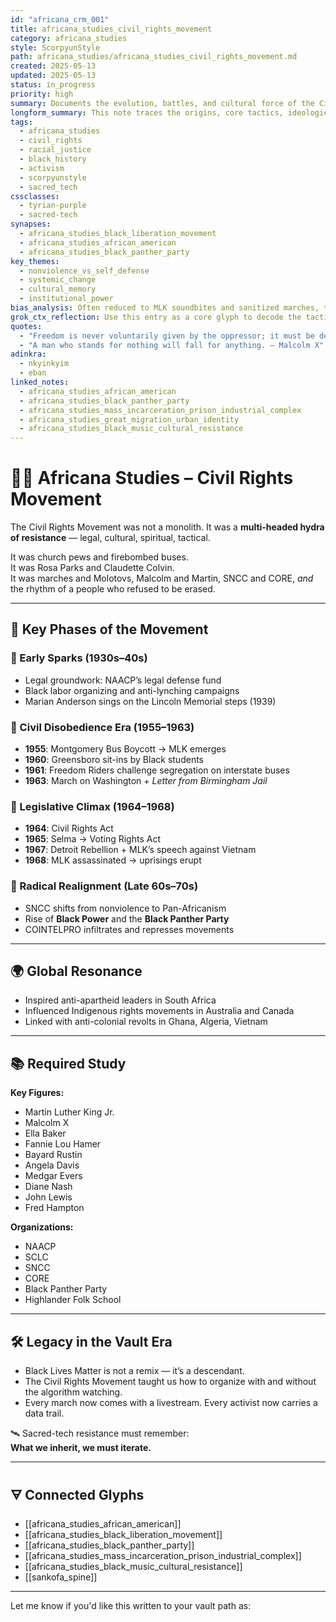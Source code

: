 ```yaml
---
id: "africana_crm_001"
title: africana_studies_civil_rights_movement
category: africana_studies
style: ScorpyunStyle
path: africana_studies/africana_studies_civil_rights_movement.md
created: 2025-05-13
updated: 2025-05-13
status: in_progress
priority: high
summary: Documents the evolution, battles, and cultural force of the Civil Rights Movement as a cornerstone of African American resistance and U.S. transformation.
longform_summary: This note traces the origins, core tactics, ideological diversity, and global resonance of the Civil Rights Movement. It weaves major events and figures into a timeline of disruption and redefinition, linking the movement to ongoing freedom struggles, Afro-diasporic solidarity, and digital-age resistance.
tags:
  - africana_studies
  - civil_rights
  - racial_justice
  - black_history
  - activism
  - scorpyunstyle
  - sacred_tech
cssclasses:
  - tyrian-purple
  - sacred-tech
synapses:
  - africana_studies_black_liberation_movement
  - africana_studies_african_american
  - africana_studies_black_panther_party
key_themes:
  - nonviolence_vs_self_defense
  - systemic_change
  - cultural_memory
  - institutional_power
bias_analysis: Often reduced to MLK soundbites and sanitized marches, this note re-centers radical organizers, Black women’s leadership, and global anti-colonial ties suppressed in mainstream retellings.
grok_ctx_reflection: Use this entry as a core glyph to decode the tactical lineage of Black freedom struggles and trace how protest movements evolve under pressure — from Montgomery to Ferguson to digital revolt.
quotes:
  - "Freedom is never voluntarily given by the oppressor; it must be demanded by the oppressed. — MLK"
  - "A man who stands for nothing will fall for anything. — Malcolm X"
adinkra:
  - nkyinkyim
  - eban
linked_notes:
  - africana_studies_african_american
  - africana_studies_black_panther_party
  - africana_studies_mass_incarceration_prison_industrial_complex
  - africana_studies_great_migration_urban_identity
  - africana_studies_black_music_cultural_resistance
---
```


# ✊🏾 Africana Studies – Civil Rights Movement

The Civil Rights Movement was not a monolith. It was a **multi-headed hydra of resistance** — legal, cultural, spiritual, tactical.

It was church pews and firebombed buses.  
It was Rosa Parks and Claudette Colvin.  
It was marches and Molotovs, Malcolm and Martin, SNCC and CORE, *and* the rhythm of a people who refused to be erased.

---

## 🧠 Key Phases of the Movement

### 🔹 Early Sparks (1930s–40s)
- Legal groundwork: NAACP’s legal defense fund  
- Black labor organizing and anti-lynching campaigns  
- Marian Anderson sings on the Lincoln Memorial steps (1939)

### 🔹 Civil Disobedience Era (1955–1963)
- **1955**: Montgomery Bus Boycott → MLK emerges  
- **1960**: Greensboro sit-ins by Black students  
- **1961**: Freedom Riders challenge segregation on interstate buses  
- **1963**: March on Washington + *Letter from Birmingham Jail*

### 🔹 Legislative Climax (1964–1968)
- **1964**: Civil Rights Act  
- **1965**: Selma → Voting Rights Act  
- **1967**: Detroit Rebellion + MLK’s speech against Vietnam  
- **1968**: MLK assassinated → uprisings erupt

### 🔹 Radical Realignment (Late 60s–70s)
- SNCC shifts from nonviolence to Pan-Africanism  
- Rise of **Black Power** and the **Black Panther Party**  
- COINTELPRO infiltrates and represses movements

---

## 🌍 Global Resonance

- Inspired anti-apartheid leaders in South Africa  
- Influenced Indigenous rights movements in Australia and Canada  
- Linked with anti-colonial revolts in Ghana, Algeria, Vietnam

---

## 📚 Required Study

**Key Figures:**  
- Martin Luther King Jr.  
- Malcolm X  
- Ella Baker  
- Fannie Lou Hamer  
- Bayard Rustin  
- Angela Davis  
- Medgar Evers  
- Diane Nash  
- John Lewis  
- Fred Hampton

**Organizations:**  
- NAACP  
- SCLC  
- SNCC  
- CORE  
- Black Panther Party  
- Highlander Folk School

---

## 🛠️ Legacy in the Vault Era

- Black Lives Matter is not a remix — it’s a descendant.  
- The Civil Rights Movement taught us how to organize with and without the algorithm watching.  
- Every march now comes with a livestream. Every activist now carries a data trail.  

🛰️ Sacred-tech resistance must remember:  
**What we inherit, we must iterate.**

---

## 🜃 Connected Glyphs

- [[africana_studies_african_american]]  
- [[africana_studies_black_liberation_movement]]  
- [[africana_studies_black_panther_party]]  
- [[africana_studies_mass_incarceration_prison_industrial_complex]]  
- [[africana_studies_black_music_cultural_resistance]]  
- [[sankofa_spine]]

---

Let me know if you'd like this written to your vault path as:
